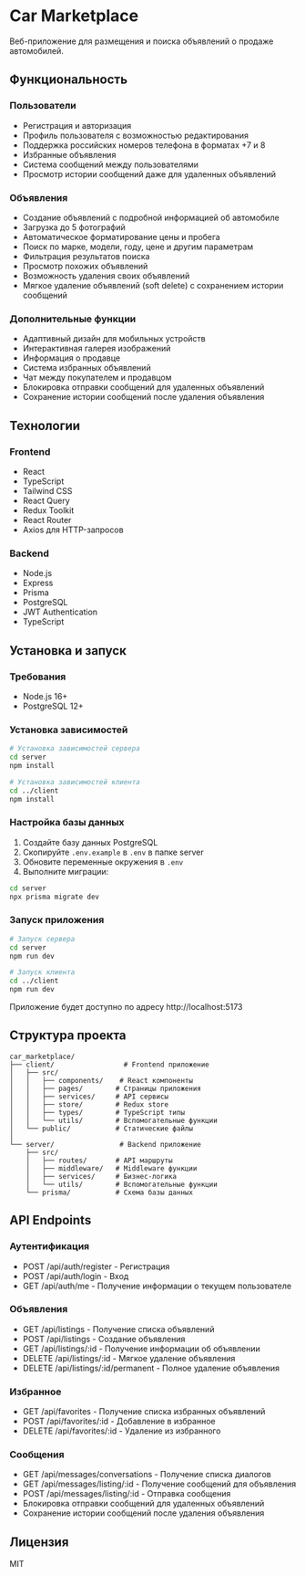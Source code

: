# Car Marketplace

Веб-приложение для размещения и поиска объявлений о продаже автомобилей.

## Функциональность

### Пользователи
- Регистрация и авторизация
- Профиль пользователя с возможностью редактирования
- Поддержка российских номеров телефона в форматах +7 и 8
- Избранные объявления
- Система сообщений между пользователями
- Просмотр истории сообщений даже для удаленных объявлений

### Объявления
- Создание объявлений с подробной информацией об автомобиле
- Загрузка до 5 фотографий
- Автоматическое форматирование цены и пробега
- Поиск по марке, модели, году, цене и другим параметрам
- Фильтрация результатов поиска
- Просмотр похожих объявлений
- Возможность удаления своих объявлений
- Мягкое удаление объявлений (soft delete) с сохранением истории сообщений

### Дополнительные функции
- Адаптивный дизайн для мобильных устройств
- Интерактивная галерея изображений
- Информация о продавце
- Система избранных объявлений
- Чат между покупателем и продавцом
- Блокировка отправки сообщений для удаленных объявлений
- Сохранение истории сообщений после удаления объявления

## Технологии

### Frontend
- React
- TypeScript
- Tailwind CSS
- React Query
- Redux Toolkit
- React Router
- Axios для HTTP-запросов

### Backend
- Node.js
- Express
- Prisma
- PostgreSQL
- JWT Authentication
- TypeScript

## Установка и запуск

### Требования
- Node.js 16+
- PostgreSQL 12+

### Установка зависимостей
```bash
# Установка зависимостей сервера
cd server
npm install

# Установка зависимостей клиента
cd ../client
npm install
```

### Настройка базы данных
1. Создайте базу данных PostgreSQL
2. Скопируйте `.env.example` в `.env` в папке server
3. Обновите переменные окружения в `.env`
4. Выполните миграции:
```bash
cd server
npx prisma migrate dev
```

### Запуск приложения
```bash
# Запуск сервера
cd server
npm run dev

# Запуск клиента
cd ../client
npm run dev
```

Приложение будет доступно по адресу http://localhost:5173

## Структура проекта

```
car_marketplace/
├── client/                 # Frontend приложение
│   ├── src/
│   │   ├── components/    # React компоненты
│   │   ├── pages/        # Страницы приложения
│   │   ├── services/     # API сервисы
│   │   ├── store/        # Redux store
│   │   ├── types/        # TypeScript типы
│   │   └── utils/        # Вспомогательные функции
│   └── public/           # Статические файлы
│
└── server/                # Backend приложение
    ├── src/
    │   ├── routes/       # API маршруты
    │   ├── middleware/   # Middleware функции
    │   ├── services/     # Бизнес-логика
    │   └── utils/        # Вспомогательные функции
    └── prisma/           # Схема базы данных
```

## API Endpoints

### Аутентификация
- POST /api/auth/register - Регистрация
- POST /api/auth/login - Вход
- GET /api/auth/me - Получение информации о текущем пользователе

### Объявления
- GET /api/listings - Получение списка объявлений
- POST /api/listings - Создание объявления
- GET /api/listings/:id - Получение информации об объявлении
- DELETE /api/listings/:id - Мягкое удаление объявления
- DELETE /api/listings/:id/permanent - Полное удаление объявления

### Избранное
- GET /api/favorites - Получение списка избранных объявлений
- POST /api/favorites/:id - Добавление в избранное
- DELETE /api/favorites/:id - Удаление из избранного

### Сообщения
- GET /api/messages/conversations - Получение списка диалогов
- GET /api/messages/listing/:id - Получение сообщений для объявления
- POST /api/messages/listing/:id - Отправка сообщения
- Блокировка отправки сообщений для удаленных объявлений
- Сохранение истории сообщений после удаления объявления

## Лицензия

MIT 